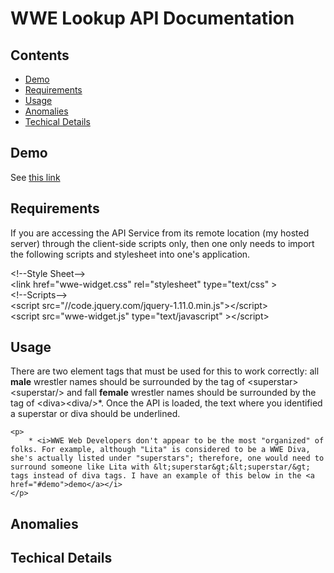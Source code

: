 <html>
<body>
<h1 class='header'>WWE Lookup API Documentation</h1>
<div id="conents">
<h2 class='header'>Contents</h2>
	<ul>
		<li><a href="#demo">Demo</a></li>
		<li><a href="#requirements">Requirements</a></li>
		<li><a href="#usage">Usage</a></li>
		<li><a href="#anomalies">Anomalies</a></li>
		<li><a href="#technical">Techical Details</a></li>
	</ul>
</div>
<div id="demo">
<h2 class='header'>Demo</h2>
<p>See <a href="http://api.christopherbartholomew.me/wwelookupapi/web/index.html">this link</a></p>
</div>
<div id="requirements">
<h2 class='header'>Requirements</h2>
	<p>
		If you are accessing the API Service from its remote location (my hosted server) through the client-side scripts only, then one only needs to import the following scripts and stylesheet into one's application.
	</p>
		<div style="display:block">
			&lt;!--Style Sheet--&gt;
		</div>
		<div style="display:block">
			&lt;link href="wwe-widget.css" rel="stylesheet" type="text/css" &gt;
		</div>
		<div style="display:block">
			&lt;!--Scripts--&gt;
		</div>
		<div style="display:block">
			&lt;script src="//code.jquery.com/jquery-1.11.0.min.js"&gt;&lt;/script&gt;
		</div>
		<div style="display:block">
			&lt;script src="wwe-widget.js" type="text/javascript" &gt;&lt;/script&gt;
		</div>
</div>
<div id="usage">
<h2 class='header'>Usage</h2>
	<p>
		There are two element tags that must be used for this to work correctly: all <b>male</b> wrestler names should be surrounded by the tag of &lt;superstar&gt;&lt;superstar/&gt; and fall <b>female</b> wrestler names should be surrounded by the tag of &lt;diva&gt;&lt;diva/&gt;*. Once the API is loaded, the text where you identified a superstar or diva should be underlined.  
	</p>

	<p>
		* <i>WWE Web Developers don't appear to be the most "organized" of folks. For example, although "Lita" is considered to be a WWE Diva, she's actually listed under "superstars"; therefore, one would need to surround someone like Lita with &lt;superstar&gt;&lt;superstar/&gt; tags instead of diva tags. I have an example of this below in the <a href="#demo">demo</a></i>
	</p>
</div>

<div id="anomalies">
<h2 class='header'>Anomalies</h2>
</div>
<div id="technical">
<h2 class='header'>Techical Details</h2>
</div>
</body>
</html>